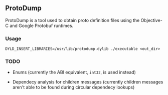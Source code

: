## ProtoDump

ProtoDump is a tool used to obtain proto definition files using the Objective-C and Google Protobuf runtimes.

### Usage

`DYLD_INSERT_LIBRARIES=/usr/lib/protodump.dylib ./executable <out_dir>`

### TODO

- Enums (currently the ABI equivalent, `int32`, is used instead)

- Dependecy analysis for children messages (currently children messages aren't able to be found during circular dependecy lookups)
